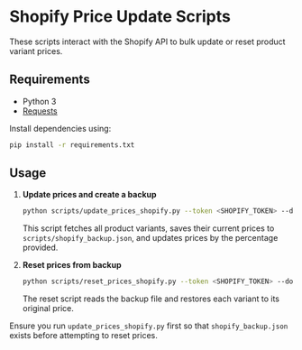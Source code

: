 # Shopify Price Update Scripts

These scripts interact with the Shopify API to bulk update or reset product variant prices.

## Requirements
- Python 3
- [Requests](https://pypi.org/project/requests/)

Install dependencies using:

```bash
pip install -r requirements.txt
```

## Usage

1. **Update prices and create a backup**

   ```bash
   python scripts/update_prices_shopify.py --token <SHOPIFY_TOKEN> --domain <SHOPIFY_DOMAIN> --percent <PERCENT>
   ```

   This script fetches all product variants, saves their current prices to `scripts/shopify_backup.json`, and updates prices by the percentage provided.

2. **Reset prices from backup**

   ```bash
   python scripts/reset_prices_shopify.py --token <SHOPIFY_TOKEN> --domain <SHOPIFY_DOMAIN>
   ```

   The reset script reads the backup file and restores each variant to its original price.

Ensure you run `update_prices_shopify.py` first so that `shopify_backup.json` exists before attempting to reset prices.
